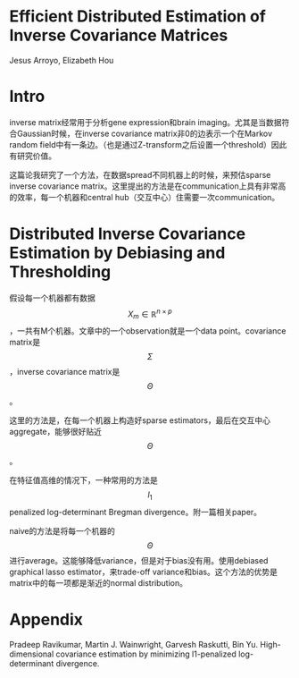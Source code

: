 # Efficient Distributed Estimation of Inverse Covariance Matrices

Jesus Arroyo, Elizabeth Hou

# Intro

inverse matrix经常用于分析gene expression和brain imaging。尤其是当数据符合Gaussian时候，在inverse covariance matrix非0的边表示一个在Markov random field中有一条边。（也是通过Z-transform之后设置一个threshold）因此有研究价值。

这篇论我研究了一个方法，在数据spread不同机器上的时候，来预估sparse inverse covariance matrix。这里提出的方法是在communication上具有非常高的效率，每一个机器和central hub（交互中心）住需要一次communication。

# Distributed Inverse Covariance Estimation by Debiasing and Thresholding

假设每一个机器都有数据$$X_m \in \mathbb{R}^{n \times p}$$，一共有M个机器。文章中的一个observation就是一个data point。covariance matrix是$$\Sigma$$，inverse covariance matrix是$$\Theta$$。

这里的方法是，在每一个机器上构造好sparse estimators，最后在交互中心aggregate，能够很好贴近$$\Theta$$。

在特征值高维的情况下，一种常用的方法是$$l_1$$ penalized log-determinant Bregman divergence。附一篇相关paper。

naive的方法是将每一个机器的$$\Theta$$进行average。这能够降低variance，但是对于bias没有用。使用debiased graphical lasso estimator，来trade-off variance和bias。这个方法的优势是matrix中的每一项都是渐近的normal distribution。

# Appendix

Pradeep Ravikumar, Martin J. Wainwright, Garvesh Raskutti, Bin Yu. High-dimensional covariance estimation by minimizing l1-penalized log-determinant divergence.